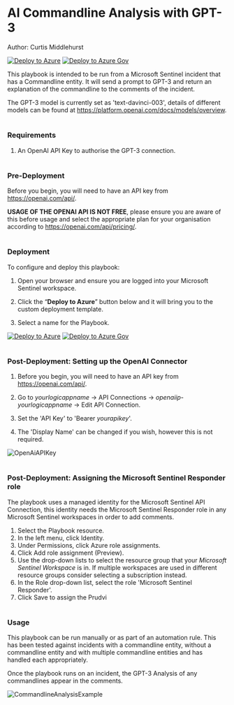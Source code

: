 # AI Commandline Analysis with GPT-3
Author: Curtis Middlehurst

[![Deploy to Azure](https://aka.ms/deploytoazurebutton)](https://portal.azure.com/#create/Microsoft.Template/uri/https%3A%2F%2Fraw.githubusercontent.com%2FAzure%2FAzure-Sentinel%2Fmaster%2FPlaybooks%2FAS-AI-Commandline-Analysis%2Fazuredeploy.json)
[![Deploy to Azure Gov](https://aka.ms/deploytoazuregovbutton)](https://portal.azure.us/#create/Microsoft.Template/uri/https%3A%2F%2Fraw.githubusercontent.com%2FAzure%2FAzure-Sentinel%2Fmaster%2FPlaybooks%2FAS-AI-Commandline-Analysis%2Fazuredeploy.json)

This playbook is intended to be run from a Microsoft Sentinel incident that has a Commandline entity. It will send a prompt to GPT-3 and return an explanation of the commandline to the comments of the incident.

The GPT-3 model is currently set as 'text-davinci-003', details of different models can be found at https://platform.openai.com/docs/models/overview.

#
### Requirements

1. An OpenAI API Key to authorise the GPT-3 connection.

# 
### Pre-Deployment

Before you begin, you will need to have an API key from https://openai.com/api/. 

**USAGE OF THE OPENAI API IS NOT FREE**, please ensure you are aware of this before usage and select the appropriate plan for your organisation according to https://openai.com/api/pricing/.

#
### Deployment

To configure and deploy this playbook:

1. Open your browser and ensure you are logged into your Microsoft Sentinel workspace.

2. Click the “**Deploy to Azure**” button below and it will bring you to the custom deployment template.

3. Select a name for the Playbook.

[![Deploy to Azure](https://aka.ms/deploytoazurebutton)](https://portal.azure.com/#create/Microsoft.Template/uri/https%3A%2F%2Fraw.githubusercontent.com%2FAzure%2FAzure-Sentinel%2Fmaster%2FPlaybooks%2FAS-AI-Commandline-Analysis%2Fazuredeploy.json)
[![Deploy to Azure Gov](https://aka.ms/deploytoazuregovbutton)](https://portal.azure.us/#create/Microsoft.Template/uri/https%3A%2F%2Fraw.githubusercontent.com%2FAzure%2FAzure-Sentinel%2Fmaster%2FPlaybooks%2FAS-AI-Commandline-Analysis%2Fazuredeploy.json)

#
### Post-Deployment: Setting up the OpenAI Connector

1. Before you begin, you will need to have an API key from https://openai.com/api/. 

2. Go to *yourlogicappname* -> API Connections -> *openaiip-yourlogicappname* -> Edit API Connection.

3. Set the 'API Key' to 'Bearer *yourapikey*'.

4. The 'Display Name' can be changed if you wish, however this is not required.

![OpenAiAPIKey](Images/openaiapikey.png)

#
### Post-Deployment: Assigning the Microsoft Sentinel Responder role

The playbook uses a managed identity for the Microsoft Sentinel API Connection, this identity needs the Microsoft Sentinel Responder role in any Microsoft Sentinel workspaces in order to add comments.

1. Select the Playbook resource.
2. In the left menu, click Identity.
3. Under Permissions, click Azure role assignments.
4. Click Add role assignment (Preview).
5. Use the drop-down lists to select the resource group that your *Microsoft Sentinel Workspace* is in. If multiple workspaces are used in different resource groups consider selecting a subscription instead.
6. In the Role drop-down list, select the role 'Microsoft Sentinel Responder'.
7. Click Save to assign the Prudvi
#
### Usage

This playbook can be run manually or as part of an automation rule. This has been tested against incidents with a commandline entity, without a commandline entity and with multiple commandline entities and has handled each appropriately.

Once the playbook runs on an incident, the GPT-3 Analysis of any commandlines appear in the comments.

![CommandlineAnalysisExample](Images/cmdanalysis.png)
#
